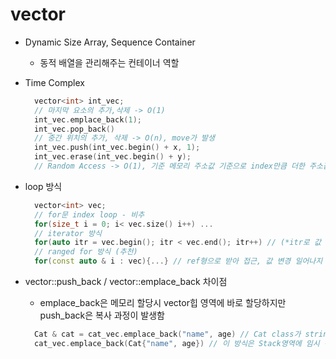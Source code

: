 # vector
- Dynamic Size Array, Sequence Container
  - 동적 배열을 관리해주는 컨테이너 역할
- Time Complex
  ```cpp
    vector<int> int_vec;
    // 마지막 요소의 추가,삭제 -> O(1)
    int_vec.emplace_back(1);
    int_vec.pop_back()
    // 중간 위치의 추가, 삭제 -> O(n), move가 발생
    int_vec.push(int_vec.begin() + x, 1);
    int_vec.erase(int_vec.begin() + y);
    // Random Access -> O(1), 기준 메모리 주소값 기준으로 index만큼 더한 주소값으로 참조함.
  ```
- loop 방식
  ```cpp
    vector<int> vec;
    // for문 index loop - 비추
    for(size_t i = 0; i< vec.size() i++) ...
    // iterator 방식
    for(auto itr = vec.begin(); itr < vec.end(); itr++) // (*itr로 값 참조)
    // ranged for 방식 (추천)
    for(const auto & i : vec){...} // ref형으로 받아 접근, 값 변경 일어나지 않으면 const선언으로 더욱 안전하게 참조할 수 있음
  ```

- vector::push_back / vector::emplace_back 차이점
  - emplace_back은 메모리 할당시 vector힙 영역에 바로 할당하지만 push_back은 복사 과정이 발생함
  ```cpp
    Cat & cat = cat_vec.emplace_back("name", age) // Cat class가 string, int를 받는 생성자의 경우 리터럴로 주지 않고 바로 필요한 인자를 넘겨줌으로써 최적화된 할당이 가능하다. 또한 emplace_back의 결과 값으로 해당 객체 자체를 반환해 주기 때문에 ref로 참조해서 받을 수 있음.
    cat_vec.emplace_back(Cat{"name", age}) // 이 방식은 Stack영역에 임시 객체가 할당 된 후 Move Operation이 발생함.
  ```